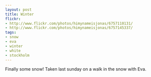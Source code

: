 ```yaml
---
layout: post
title: Winter
flickr:
- http://www.flickr.com/photos/himynameisjonas/6757110131/
- http://www.flickr.com/photos/himynameisjonas/6757145337/
tags:
- snow
- eva
- winter
- white
- stockholm
---
```

Finally some snow! Taken last sunday on a walk in the snow with Eva.